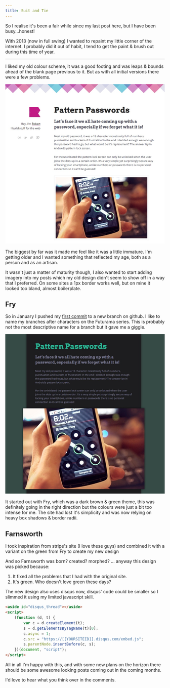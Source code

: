 ```yaml
---
title: Suit and Tie
---
```


So I realise it's been a fair while since my last post here, but I have been busy...honest!

With 2013 (now in full swing) I wanted to repaint my little corner of the internet. I probably did it out of habit, I tend to get the paint & brush out during this time of year.

---

I liked my old colour scheme, it was a good footing and was leaps & bounds ahead of the blank page previous to it. But as with all initial versions there were a few problems.

![Screenshot of my first design](/img/2013/master.jpg)

The biggest by far was it made me feel like it was a little immature. I'm getting older and I wanted something that reflected my age, both as a person and as an artisan.

It wasn't just a matter of maturity though, I also wanted to start adding imagery into my posts which my old design didn't seem to show off in a way that I preferred. On some sites a 1px border works well, but on mine it looked too bland, almost boilerplate.

## Fry

So in January I pushed my [first commit] to a new branch on github. I like to name my branches after characters on the Futurama series. This is probably not the most descriptive name for a branch but it gave me a giggle.

![Screenshot of a work in progress design](/img/2013/fry.jpg)

It started out with Fry, which was a dark brown & green theme, this was definitely going in the right direction but the colours were just a bit too intense for me. The site had lost it's simplicity and was now relying on heavy box shadows & border radii.

## Farnsworth

I took inspiration from stripe's site (I love these guys) and combined it with a variant on the green from Fry to create my new design

And so Farnsworth was born? created? morphed? ... anyway this design was picked because:

1. It fixed all the problems that I had with the original site.
2. It's green. Who doesn't love green these days?

The new design also uses disqus now, disqus' code could be smaller so I slimmed it using my limited javascript skill.

```html
<aside id="disqus_thread"></aside>
<script>
    (function (d, t) {
        var c = d.createElement(t);
        s = d.getElementsByTagName(t)[0];
        c.async = 1;
        c.src = "https://[[YOURSITEID]].disqus.com/embed.js";
        s.parentNode.insertBefore(c, s);
    })(document, "script");
</script>
```

All in all I'm happy with this, and with some new plans on the horizon there should be some awesome looking posts coming out in the coming months.

I'd love to hear what you think over in the comments.

[first commit]: https://github.com/studioromeo/studioromeo.github.com/commit/66ede0afce1fe66ae699fa17738cd84db59f9c38
